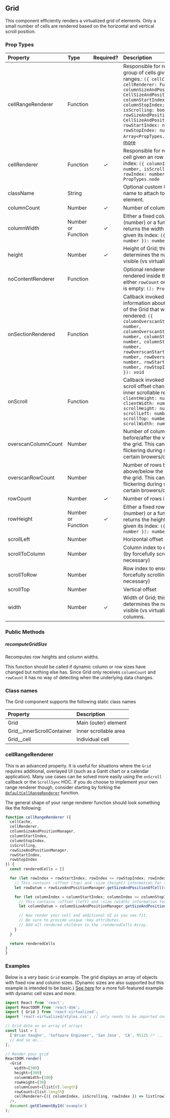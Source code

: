 Grid
---------------

This component efficiently renders a virtualized grid of elements.
Only a small number of cells are rendered based on the horizontal and vertical scroll position.

### Prop Types
| Property | Type | Required? | Description |
|:---|:---|:---:|:---|
| cellRangeRenderer | Function |  | Responsible for rendering a group of cells given their index ranges.: `({ cellCache: Map, cellRenderer: Function, columnSizeAndPositionManager: CellSizeAndPositionManager, columnStartIndex: number, columnStopIndex: number, isScrolling: boolean, rowSizeAndPositionManager: CellSizeAndPositionManager, rowStartIndex: number, rowStopIndex: number }): Array<PropTypes.node>`. [Learn more](#cellRangeRenderer) |
| cellRenderer | Function | ✓ | Responsible for rendering a cell given an row and column index: `({ columnIndex: number, isScrolling: boolean, rowIndex: number }): PropTypes.node` |
| className | String |  | Optional custom CSS class name to attach to root Grid element. |
| columnCount | Number | ✓ | Number of columns in grid. |
| columnWidth | Number or Function | ✓ | Either a fixed column width (number) or a function that returns the width of a column given its index: `({ index: number }): number` |
| height | Number | ✓ | Height of Grid; this property determines the number of visible (vs virtualized) rows. |
| noContentRenderer | Function |  | Optional renderer to be rendered inside the grid when either `rowCount` or `columnCount` is empty: `(): PropTypes.node` |
| onSectionRendered | Function |  | Callback invoked with information about the section of the Grid that was just rendered: `({ columnOverscanStartIndex: number, columnOverscanStopIndex: number, columnStartIndex: number, columnStopIndex: number, rowOverscanStartIndex: number, rowOverscanStopIndex: number, rowStartIndex: number, rowStopIndex: number }): void` |
| onScroll | Function |  | Callback invoked whenever the scroll offset changes within the inner scrollable region: `({ clientHeight: number, clientWidth: number, scrollHeight: number, scrollLeft: number, scrollTop: number, scrollWidth: number }): void` |
| overscanColumnCount | Number |  | Number of columns to render before/after the visible slice of the grid. This can help reduce flickering during scrolling on certain browers/devices. |
| overscanRowCount | Number |  | Number of rows to render above/below the visible slice of the grid. This can help reduce flickering during scrolling on certain browers/devices. |
| rowCount | Number | ✓ | Number of rows in grid. |
| rowHeight | Number or Function | ✓ | Either a fixed row height (number) or a function that returns the height of a row given its index: `({ index: number }): number` |
| scrollLeft | Number |  | Horizontal offset |
| scrollToColumn | Number |  | Column index to ensure visible (by forcefully scrolling if necessary) |
| scrollToRow | Number |  | Row index to ensure visible (by forcefully scrolling if necessary) |
| scrollTop | Number |  | Vertical offset |
| width | Number | ✓ | Width of Grid; this property determines the number of visible (vs virtualized) columns. |

### Public Methods

##### recomputeGridSize

Recomputes row heights and column widths.

This function should be called if dynamic column or row sizes have changed but nothing else has.
Since Grid only receives `columnCount` and `rowCount` it has no way of detecting when the underlying data changes.

### Class names

The Grid component supports the following static class names

| Property | Description |
|:---|:---|
| Grid | Main (outer) element |
| Grid__innerScrollContainer | Inner scrollable area |
| Grid__cell | Individual cell |

### cellRangeRenderer

This is an advanced property.
It is useful for situations where the `Grid` requires additional, overlayed UI (such as a Gantt chart or a calendar application).
Many use cases can be solved more easily using the `onScroll` callback or the `ScrollSync` HOC.
If you do choose to implement your own range renderer though, consider starting by forking the [`defaultCellRangeRenderer`](https://github.com/bvaughn/react-virtualized/blob/master/source/Grid/defaultCellRangeRenderer.js) function.

The general shape of your range renderer function should look something like the following:

```js
function cellRangeRenderer ({
  cellCache,
  cellRenderer,
  columnSizeAndPositionManager,
  columnStartIndex,
  columnStopIndex,
  isScrolling,
  rowSizeAndPositionManager,
  rowStartIndex,
  rowStopIndex
}) {
  const renderedCells = []

  for (let rowIndex = rowStartIndex; rowIndex <= rowStopIndex; rowIndex++) {
    // This contains :offset (top) and :size (height) information for the cell
    let rowDatum = rowSizeAndPositionManager.getSizeAndPositionOfCell(rowIndex)

    for (let columnIndex = columnStartIndex; columnIndex <= columnStopIndex; columnIndex++) {
      // This contains :offset (left) and :size (width) information for the cell
      let columnDatum = columnSizeAndPositionManager.getSizeAndPositionOfCell(columnIndex)

      // Now render your cell and additional UI as you see fit.
      // Be sure to provide unique :key attributes.
      // Add all rendered children to the :renderedCells Array.
    }
  }

  return renderedCells
}
}
```

### Examples

Below is a very basic `Grid` example. The grid displays an array of objects with fixed row and column sizes. (Dynamic sizes are also supported but this example is intended to be basic.) [See here](../source/Grid/Grid.example.js) for a more full-featured example with dynamic cell sizes and more.

```javascript
import React from 'react';
import ReactDOM from 'react-dom';
import { Grid } from 'react-virtualized';
import 'react-virtualized/styles.css'; // only needs to be imported once

// Grid data as an array of arrays
const list = [
  ['Brian Vaughn', 'Software Engineer', 'San Jose', 'CA', 95125 /* ... */ ]
  // And so on...
];

// Render your grid
ReactDOM.render(
  <Grid
    width={300}
    height={300}
    columnWidth={100}
    rowHeight={30}
    columnCount={list[0].length}
    rowCount={list.length}
    cellRenderer={({ columnIndex, isScrolling, rowIndex }) => list[rowIndex][columnIndex]}
  />,
  document.getElementById('example')
);
```
